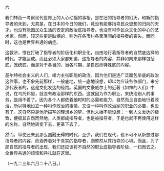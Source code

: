 六

  

我们转而一考察现代世界上的人心动摇的事相，是在旧的指导者的幻灭，和新的指导者的未到，尤其是，在日本的今日的我们，竟没有能够指导民众思想的归向的天才。也没有能图民众生活的安定的政治底指导者。也没有可作民众文化的中心的艺术家。然而，较这些更是缺憾的，则为在各市村各篱落间的指导者的丧失。而同时，这也是世界共通的病症。

这救济，惟在打破了指导者的阶级化和职业化，自由地行着指导者的自然底选择的时代，才能达成。而且必须大家都知道，这指导者的内容，并非如向来那样包括底，笼统底，而是对于各目的，当各时期，是自然而特殊底的内容。

基尔特社会主义的人们，竭力主张职能的政治。因为他们是连广泛而包举底的政治这件事，也不象先前那样，一般底地，统一底地设想，却以为应该各依部门，来分那代表者的，这是文化发达的径路。英国的文豪威尔士的近著《如神的人们》中说，在乌托邦里，就没有政治那样的东西。这就因为作为职业，来统治别人的事务，是用不着了。因为各个人都依着他时时的必需和能力，自然而且自由地行着政治，所以特地设立一种叫作政治的事情，又设一种叫作政治家的职业的必要，也没有了。这自然只是他所描写的理想乡的梦。但也未始不能设想：一到人文发达的极致，便极其自然而然地，人类都成指导者，也是被指导者，于是也就不再使用这样的名称，自然地转变下去，更革下去了。

然而，纵使还未到那么圆融无碍的时代，至少，我们在现代，也不可不从新想过那指导者的内容，而涵养着对于真实的指导者，则整然从其指导的心境。而且，为了那自然的指导者的出现，我们还应该将不自然的职业底指导者阶级，一扫而去之。全世界共通的烦恼和挣扎就在这里。

  

（一九二三年六月二十八日。）